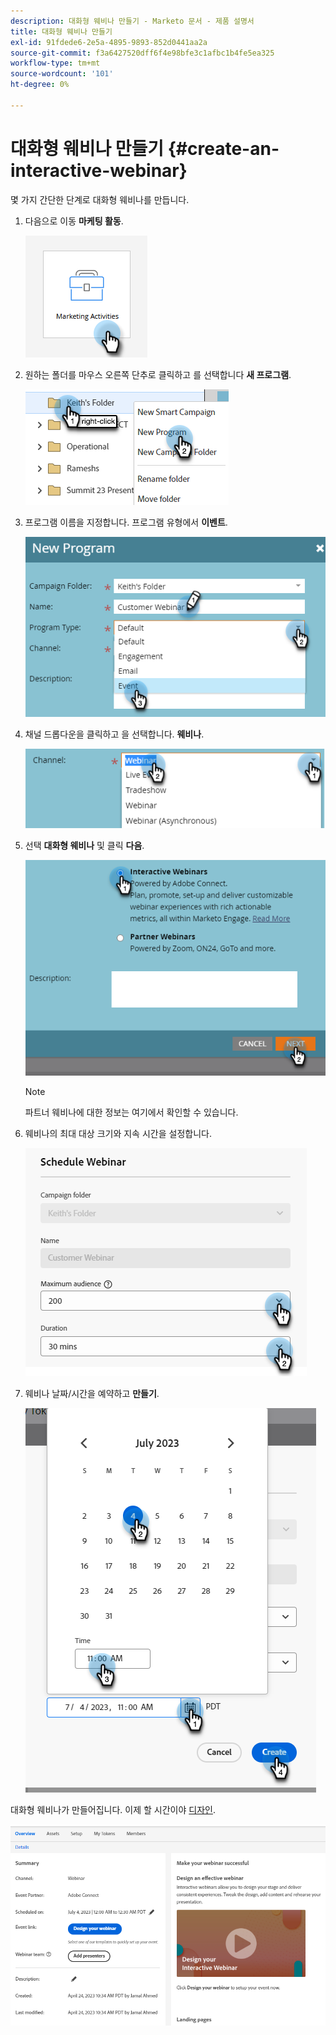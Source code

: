```yaml
---
description: 대화형 웨비나 만들기 - Marketo 문서 - 제품 설명서
title: 대화형 웨비나 만들기
exl-id: 91fdede6-2e5a-4895-9893-852d0441aa2a
source-git-commit: f3a6427520dff6f4e98bfe3c1afbc1b4fe5ea325
workflow-type: tm+mt
source-wordcount: '101'
ht-degree: 0%

---
```


# 대화형 웨비나 만들기 {#create-an-interactive-webinar}

몇 가지 간단한 단계로 대화형 웨비나를 만듭니다.

1. 다음으로 이동 **마케팅 활동**.

   ![](assets/create-an-interactive-webinar-1.png)

1. 원하는 폴더를 마우스 오른쪽 단추로 클릭하고 를 선택합니다 **새 프로그램**.

   ![](assets/create-an-interactive-webinar-2.png)

1. 프로그램 이름을 지정합니다. 프로그램 유형에서 **이벤트**.

   ![](assets/create-an-interactive-webinar-3.png)

1. 채널 드롭다운을 클릭하고 을 선택합니다. **웨비나**.

   ![](assets/create-an-interactive-webinar-4.png)

1. 선택 **대화형 웨비나** 및 클릭 **다음**.

   ![](assets/create-an-interactive-webinar-5.png)

   >[!NOTE]
   >
   >파트너 웨비나에 대한 정보는 여기에서 확인할 수 있습니다.

1. 웨비나의 최대 대상 크기와 지속 시간을 설정합니다.

   ![](assets/create-an-interactive-webinar-6.png)

1. 웨비나 날짜/시간을 예약하고 **만들기**.

   ![](assets/create-an-interactive-webinar-7.png)

대화형 웨비나가 만들어집니다. 이제 할 시간이야 [디자인](/help/marketo/product-docs/demand-generation/events/interactive-webinars/designing-interactive-webinars.md).

![](assets/create-an-interactive-webinar-8.png)
